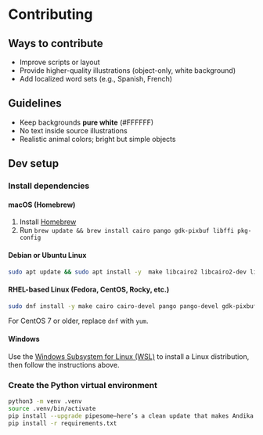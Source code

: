 # Contributing

## Ways to contribute

- Improve scripts or layout
- Provide higher-quality illustrations (object-only, white background)
- Add localized word sets (e.g., Spanish, French)

## Guidelines

- Keep backgrounds **pure white** (#FFFFFF)
- No text inside source illustrations
- Realistic animal colors; bright but simple objects

## Dev setup

### Install dependencies

#### macOS (Homebrew)

1. Install [Homebrew](https://brew.sh/)
2. Run `brew update && brew install cairo pango gdk-pixbuf libffi pkg-config`

#### Debian or Ubuntu Linux

```bash
sudo apt update && sudo apt install -y  make libcairo2 libcairo2-dev libpango1.0-dev libgdk-pixbuf2.0-dev libffi-dev pkg-config python3-venv
```

#### RHEL-based Linux (Fedora, CentOS, Rocky, etc.)

```bash
sudo dnf install -y make cairo cairo-devel pango pango-devel gdk-pixbuf2 gdk-pixbuf2-devel libffi libffi-devel pkg-config python3-venv
```

For CentOS 7 or older, replace `dnf` with `yum`.

#### Windows

Use the [Windows Subsystem for Linux (WSL)](https://learn.microsoft.com/en-us/windows/wsl/install) to install a Linux distribution, then follow the instructions above.

### Create the Python virtual environment

```bash
python3 -m venv .venv
source .venv/bin/activate
pip install --upgrade pipesome—here’s a clean update that makes Andika the default for SVG (referenced by name, not embedded) and keeps PNGs consistent by pointing Pillow to the TTF in your repo. No SVG font embedding is ad setuptools wheel
pip install -r requirements.txt
```
